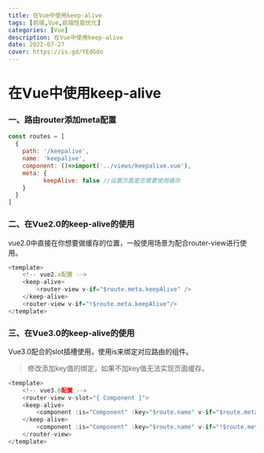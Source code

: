 ```yaml
---
title: 在Vue中使用keep-alive
tags: [前端,Vue,前端性能优化]
categories: [Vue]
description: 在Vue中使用keep-alive
date: 2022-07-27
cover: https://is.gd/YEdGdo
---
```


# 在Vue中使用keep-alive

### 一、路由router添加meta配置

~~~js
const routes = [
  {
    path: '/keepalive',
    name: 'keepalive',
    component: ()=>import('../views/keepalive.vue'),
    meta: {
          keepAlive: false //设置页面是否需要使用缓存
    }
  }
]
~~~

### 二、在Vue2.0的keep-alive的使用
vue2.0中直接在你想要做缓存的位置，一般使用场景为配合router-view进行使用。
~~~js
<template>
    <!-- vue2.x配置 --> 
    <keep-alive> 
        <router-view v-if="$route.meta.keepAlive" /> 
    </keep-alive> 
    <router-view v-if="!$route.meta.keepAlive"/> 
</template>
~~~

### 三、在Vue3.0的keep-alive的使用
Vue3.0配合的slot插槽使用，使用is来绑定对应路由的组件。

> 修改添加key值的绑定，如果不加key值无法实现页面缓存。
~~~js
<template> 
    <!-- vue3.0配置 --> 
    <router-view v-slot="{ Component }"> 
    <keep-alive> 
        <component :is="Component" :key="$route.name" v-if="$route.meta.keepAlive"/> 
    </keep-alive> 
        <component :is="Component" :key="$route.name" v-if="!$route.meta.keepAlive"/> 
    </router-view> 
</template>
~~~